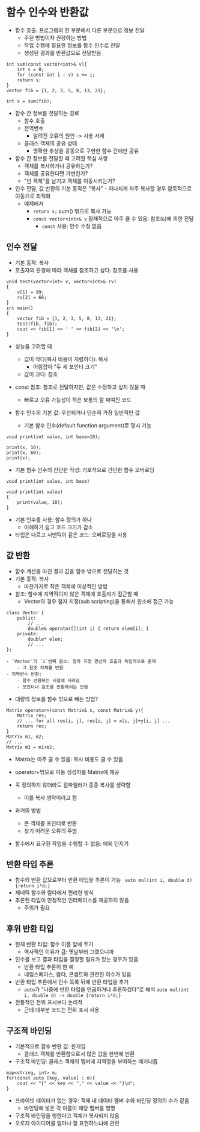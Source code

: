 # 함수 인수와 반환값
- 함수 호출: 프로그램의 한 부분에서 다른 부분으로 정보 전달
    - 주된 방법이자 권장하는 방법
    - 작업 수행에 필요한 정보를 함수 인수로 전달
    - 생성된 결과를 반환값으로 전달받음
```
int sum(const vector<int>& v){
    int s = 0;
    for (const int i : v) s += i;
    return s;
}
vector fib = {1, 2, 3, 5, 8, 13, 21};

int x = sum(fib);
```
- 함수 간 정보를 전달하는 경로
    - 함수 호출
    - 전역변수 
        - 알려진 오류의 원인 -> 사용 자제
    - 클래스 객체의 공유 상태
        - 명확한 추상을 공동으로 구현한 함수 간에만 공유
- 함수 간 정보를 전달할 때 고려할 핵심 사항
    - 객체를 복사하거나 공유하는가?
    - 객체를 공유한다면 가변인가?
    - "빈 객체"를 남기고 객체를 이동시키는가?
- 인수 전달, 값 반환의 기본 동작은 "복사" - 지나치게 자주 복사할 경우 암묵적으로 이동으로 최적화
    - 예제에서
        - `return s;` sum() 밖으로 복사 가능
        - `const vector<int>& v` 잠재적으로 아주 클 수 있음: 참조(`&`)에 의한 전달
            - `const` 사용: 인수 수정 없음
## 인수 전달
- 기본 동작: 복사
- 호출자의 환경에 따라 객체를 참조하고 싶다: 참조를 사용
```
void test(vector<int> v, vector<int>& rv)
{
    v[1] = 99;
    rv[2] = 66;
}
int main()
{
    vector fib = {1, 2, 3, 5, 8, 13, 21};
    test(fib, fib);
    cout << fib[1] << ' ' << fib[2] << '\n';
}
```
- 성능을 고려할 때
    - 값이 작다(복사 비용이 저렴하다): 복사
        - 어림잡아 "두 세 포인터 크기"
    - 값이 크다: 참조
- const 참조: 참조로 전달하지만, 값은 수정하고 싶지 않을 때
    - 빠르고 오류 가능성이 적은 보통의 잘 짜여진 코드

- 함수 인수의 기본 값: 우선되거나 단순히 가장 일반적인 값
    - 기본 함수 인수(default function argument)로 명시 가능
```
void print(int value, int base=10);

print(x, 16);
print(x, 60);
print(x);
```
- 기본 함수 인수의 간단한 작성: 기호적으로 간단한 함수 오버로딩
```
void print(int value, int base)

void print(int value)
{
    print(value, 10);
}
```
- 기본 인수를 사용: 함수 정의가 하나
    - 이해하기 쉽고 코드 크기가 감소
- 타입은 다르고 시맨틱이 같은 코드: 오버로딩을 사용
## 값 반환
- 함수 계산을 마친 결과 값을 함수 밖으로 전달하는 것
- 기본 동작: 복사
    - 마찬가지로 작은 객체에 이상적인 방법
- 참조: 함수에 지역적이지 않은 객체에 호출자가 접근할 때
    - Vector의 경우 첨자 지정(sub scripting)을 통해서 원소에 접근 가능
```
class Vector {
    public:
        // ...
        double& operator[](int i) { return elem[i]; }
    private:
        double* elem;
        // ...
};
```
    - `Vector`의 `i`번째 원소: 첨자 지정 연산자 호출과 독립적으로 존재
        - 그 참조 자체를 반환
    - 지역변수 반환:
        - 함수 반환하는 시점에 사라짐
        - 포인터나 참조를 반환해서는 안됨
- 대량의 정보를 함수 밖으로 빼는 방법?
```
Matrix operator+(const Matrix& x, const Matrix& y){
    Matrix res;
    // ... for all res[i, j], res[i, j] = x[i, j]+y[i, j] ...
    return res;
}
Matrix m1, m2;
// ...
Matrix m3 = m1+m2;
```
- Matrix는 아주 클 수 있음: 복사 비용도 클 수 있음
- operator+밖으로 이동 생성자를 Matrix에 제공
- 꼭 정의하지 않더라도 컴파일러가 종종 복사를 생략함
    - 이를 복사 생략이라고 함 

- 과거의 방법
    - 큰 객체를 포인터로 반환
    - 찾기 어려운 오류의 주범
- 함수에서 요구된 작업을 수행할 수 없음: 예외 던지기

## 반환 타입 추론
- 함수의 반환 값으로부터 반환 타입을 추론이 가능
``` auto mul(int i, double d) {return i*d;}```
- 제네릭 함수와 람다에서 편리한 방식
- 추론된 타입이 안정적인 인터페이스를 제공하지 않음
    - 주의가 필요

## 후위 반환 타입
- 현재 반환 타입: 함수 이름 앞에 두기
    - 역사적인 이유가 큼: 옛날부터 그랬으니까
- 인수를 보고 결과 타입을 결정할 필요가 있는 경우가 있음
    - 반환 타입 추론이 한 예
    - 네임스페이스, 람다, 콘셉트와 관련된 이슈가 있음
- 반환 타입 추론에서 인수 목록 뒤에 반환 타입을 추가
    - `auto`가 "나중에 반환 타입을 언급하거나 추론하겠다"로 해석
```auto mul(int i, double d) -> double {return i*d;}```
- 전통적인 전위 표시보다 논리적
    - 근데 대부분 코드는 전위 표시 사용

## 구조적 바인딩
- 기본적으로 함수 반환 값: 한개임
    - 클래스 객체를 반환함으로서 많은 값을 한번에 반환
- 구조적 바인딩: 클래스 객체의 멤버에 지역명을 부여하는 메커니즘
```
map<string, int> m;
for(const auto [key, value] : m){
    cout << "{" << key << "," << value << "}\n";
}
```
- 프라이빗 데이터가 없는 경우: 객체 내 데이터 멤버 수와 바인딩 정의의 수가 같음
    - 바인딩에 넣은 각 이름이 해당 멤버를 명명
- 구조적 바인딩을 행한다고 객체가 복사되지 않음
- 오로지 아이디어를 얼마나 잘 표현하느냐에 관련 
